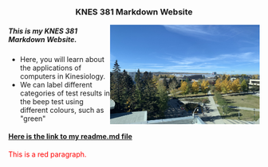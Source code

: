<!DOCTYPE html>
<html>
<body>


### <div align="center"> KNES 381 Markdown Website 

<p> <img align="right" width="300" height="200" src="IMG_8609.JPG"> </p>

##### <div align="left"> This is my KNES 381 Markdown Website.
* Here, you will learn about the applications of computers in Kinesiology. 
* We can label different categories of test results in the beep test using different colours, such as "green"

#### [Here is the link to my readme.md file](README.md)

<p style="color:red;">This is a red paragraph.</p>

</body>
</html>
